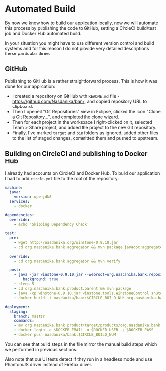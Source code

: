 # Automated Build

By now we know how to build our application locally, now we will automate this process by publishing the code to GitHub, setting a CircleCI build/test job and Docker Hub automated build. 

In your situation you might have to use different version control and build systems and for this reason
I do not provide very detailed descriptions these particular three. 

## GitHub

Publishing to GitHub is a rather straightforward process. This is how it was done for our application:
* I created a repository on GitHub with ``README.md`` file - https://github.com/Nasdanika/bank, and copied repository URL to clipboard.
* Then I opened "Git Repositories" view in Eclipse, clicked the icon "Clone a Git Repository...", and completed the clone wizard.
* Then for each project in the workspace I right-clicked on it, selected Team > Share project, and added the project to the new Git repository.
* Finally, I've marked ``target`` and ``bin`` folders as ignored, added other files to the list of staged changes, committed them and pushed to upstream. 

## Building on CircleCI and publishing to Docker Hub

I already had accounts on CircleCI and Docker Hub. To build our application I had to add ``circle.yml`` file to the root of the repository:

```yml
machine:
  java:
    version: openjdk8
  services:
    - docker
        
dependencies: 
  override:
    - echo 'Skipping Dependency Check'

test:
  pre:
    - wget http://nasdanika.org/winstone-0.9.10.jar
    - cd org.nasdanika.bank.aggregator && mvn package javadoc:aggregate
    
  override:
    - cd org.nasdanika.bank.aggregator && mvn verify
    
  post:
    - java -jar winstone-0.9.10.jar --webroot=org.nasdanika.bank.repository/target/repository --controlPort=8081:
        background: true
    - sleep 5
    - cd org.nasdanika.bank.product.parent && mvn package
    - java -cp winstone-0.9.10.jar winstone.tools.WinstoneControl shutdown
    - docker build -t nasdanika/bank:$CIRCLE_BUILD_NUM org.nasdanika.bank.product/target/products/org.nasdanika.bank.product/linux/gtk
    
deployment:
  staging:
    branch: master
    commands:
    - mv org.nasdanika.bank.product/target/products/org.nasdanika.bank.product-*.zip $CIRCLE_ARTIFACTS    
    - docker login -e $DOCKER_EMAIL -u $DOCKER_USER -p $DOCKER_PASS
    - docker push nasdanika/bank:$CIRCLE_BUILD_NUM
```

You can see that build steps in the file mirror the manual build steps which we performed in previous sections. 

Also note that our UI tests detect if they run in a headless mode and use PhantomJS driver instead of Firefox driver. 
